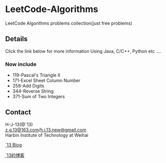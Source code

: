 LeetCode-Algorithms
==================
LeetCode Algorithms problems collection(just free problems)

## Details

Click the link below for more information
Using Java, C/C++, Python etc .... 

### Now include

* 119-Pascal's Triangle II
* 171-Excel Sheet Column Number
* 258-Add Digits
* 344-Reverse String
* 371-Sum of Two Integers

## Contact

H-J-13(@`13)                                         
z.g.13@163.com/h.j.13.new@gmail.com                 
Harbin Institute of Technology at Weihai     

[`13 Blog](http://houjie13.com/)        

[`13的博客](http://www.jianshu.com/u/75156f101757)